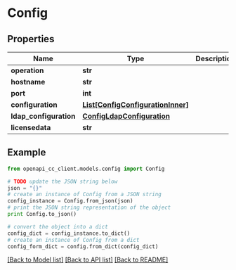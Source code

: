 # Config


## Properties
Name | Type | Description | Notes
------------ | ------------- | ------------- | -------------
**operation** | **str** |  | 
**hostname** | **str** |  | [optional] 
**port** | **int** |  | [optional] 
**configuration** | [**List[ConfigConfigurationInner]**](ConfigConfigurationInner.md) |  | [optional] 
**ldap_configuration** | [**ConfigLdapConfiguration**](ConfigLdapConfiguration.md) |  | [optional] 
**licensedata** | **str** |  | [optional] 

## Example

```python
from openapi_cc_client.models.config import Config

# TODO update the JSON string below
json = "{}"
# create an instance of Config from a JSON string
config_instance = Config.from_json(json)
# print the JSON string representation of the object
print Config.to_json()

# convert the object into a dict
config_dict = config_instance.to_dict()
# create an instance of Config from a dict
config_form_dict = config.from_dict(config_dict)
```
[[Back to Model list]](../README.md#documentation-for-models) [[Back to API list]](../README.md#documentation-for-api-endpoints) [[Back to README]](../README.md)


